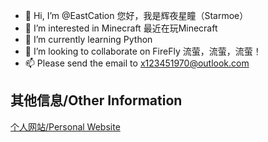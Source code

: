 - 👋 Hi, I’m @EastCation 您好，我是辉夜星瞳（Starmoe）
- 👀 I’m interested in Minecraft 最近在玩Minecraft
- 🌱 I’m currently learning Python
- 💞️ I’m looking to collaborate on FireFly  流萤，流萤，流萤！
- 📫 Please send the email to x123451970@outlook.com

<!---
EastCation/EastCation is a ✨ special ✨ repository because its `README.md` (this file) appears on your GitHub profile.
You can click the Preview link to take a look at your changes.
--->
## 其他信息/Other Information

[个人网站/Personal Website](https://eastcation.github.io/)
